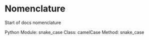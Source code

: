# Nomenclature

Start of docs nomenclature

Python
Module: snake_case
Class: camelCase
Method: snake_case
